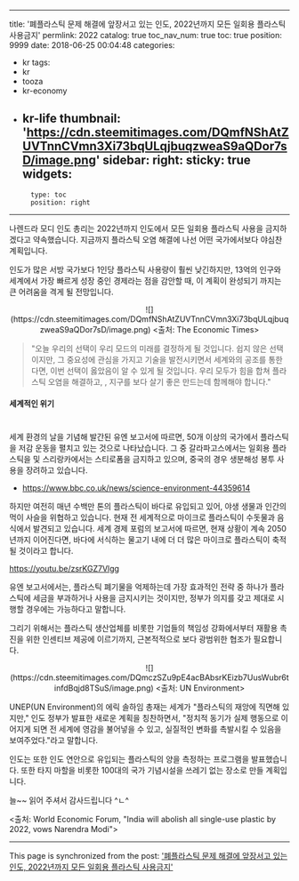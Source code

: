 
---
title: '폐플라스틱 문제 해결에 앞장서고 있는 인도, 2022년까지 모든 일회용 플라스틱 사용금지'
permlink: 2022
catalog: true
toc_nav_num: true
toc: true
position: 9999
date: 2018-06-25 00:04:48
categories:
- kr
tags:
- kr
- tooza
- kr-economy
- kr-life
thumbnail: 'https://cdn.steemitimages.com/DQmfNShAtZUVTnnCVmn3Xi73bqULqjbuqzweaS9aQDor7sD/image.png'
sidebar:
    right:
        sticky: true
widgets:
    -
        type: toc
        position: right
---


나렌드라 모디 인도 총리는 2022년까지 인도에서 모든 일회용 플라스틱 사용을 금지하겠다고 약속했습니다.  지금까지 플라스틱 오염 해결에 나선 어떤 국가에서보다 야심찬 계획입니다. 

인도가 많은 서방 국가보다 1인당 플라스틱 사용량이 훨씬 낮긴하지만, 13억의 인구와 세계에서 가장 빠르게 성장 중인 경제라는 점을 감안할 때, 이 계획이 완성되기 까지는  큰 어려움을 격게 될 전망입니다.

<center>
![](https://cdn.steemitimages.com/DQmfNShAtZUVTnnCVmn3Xi73bqULqjbuqzweaS9aQDor7sD/image.png)
<출처: The Economic Times>
</center>

>"오늘 우리의 선택이 우리 모드의 미래를 결정하게 될 것입니다. 쉽지 않은 선택이지만, 그 중요성에 관심을 가지고 기술을 발전시키면서 세계와의 공조를 통한다면, 이번  선택이 옳았음이 알 수 있게 될 것입니다. 우리 모두가 힘을 합쳐 플라스틱 오염을 해결하고, , 지구를 보다 살기 좋은 만드는데 함께해야 합니다."

#### 세계적인 위기
#
세계 환경의 날을 기념해 발간된 유엔 보고서에 따르면, 50개 이상의 국가에서 플라스틱을 저감 운동을 펼치고 있는 것으로 나타났습니다. 그 중 갈라파고스에서는 일회용 플라스틱을 및 스리랑카에서는 스티로폼을 금지하고 있으며, 중국의 경우 생분해성 봉투 사용을 장려하고 있습니다.

- https://www.bbc.co.uk/news/science-environment-44359614

하지만 여전히 매년 수백만 톤의 플라스틱이 바다로 유입되고 있어, 야생 생물과 인간의 먹이 사슬을 위협하고 있습니다. 현재 전 세계적으로 마이크로 플라스틱이 수돗물과 음식에서 발견되고 있습니다. 세계 경제 포럼의 보고서에 따르면, 현재 상황이 계속 2050년까지 이어진다면, 바다에 서식하는 물고기 내에 더 더 많은 마이크로 플라스틱이 축적될 것이라고 합니다. 

https://youtu.be/zsrKGZ7Vlgg

유엔 보고서에서는, 플라스틱 폐기물을 억제하는데 가장 효과적인 전략 중 하나가 플라스틱에 세금을 부과하거나 사용을 금지시키는 것이지만, 정부가 의지를 갖고 제대로 시행할 경우에는 가능하다고 말합니다.

그리기 위해서는 플라스틱 생산업체를 비롯한 기업들의 책임성 강화에서부터 재활용 촉진을 위한 인센티브 제공에 이르기까지, 근본적적으로 보다 광범위한 협조가 필요합니다.

<center>
![](https://cdn.steemitimages.com/DQmczSZu9pE4acBAbsrKEizb7UusWubr6tinfdBqjd8TSuS/image.png)
<출처: UN Environment>
</center>

UNEP(UN Environment)의 에릭 솔하임 총재는 세계가 "플라스틱의 재앙에 직면해 있지만,"  인도 정부가 발표한 새로운 계획을 칭찬하면서, "정치적 동기가 실제 행동으로 이어지게 되면 전 세계에 영감을 불어넣을 수 있고, 실질적인 변화를 촉발시킬 수 있음을 보여주었다."라고 말합니다. 

인도는 또한 인도 연안으로 유입되는 플라스틱의 양을 측정하는 프로그램을 발표했습니다. 또한 타지 마할을 비롯한 100대의 국가 기념시설을 쓰레기 없는 장소로 만들 계획입니다. 

늘~~ 읽어 주셔서 감사드립니다 ^ㄴ^

<출처: World Economic Forum, "India will abolish all single-use plastic by 2022, vows Narendra Modi">

- - -

This page is synchronized from the post: ['폐플라스틱 문제 해결에 앞장서고 있는 인도, 2022년까지 모든 일회용 플라스틱 사용금지'](https://steemit.com/@pius.pius/2022)
